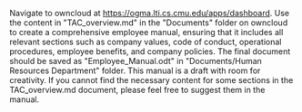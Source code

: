Navigate to owncloud at https://ogma.lti.cs.cmu.edu/apps/dashboard. Use the content in "TAC_overview.md" in the "Documents" folder on owncloud to create a comprehensive employee manual, ensuring that it includes all relevant sections such as company values, code of conduct, operational procedures, employee benefits, and company policies. The final document should be saved as "Employee_Manual.odt" in "Documents/Human Resources Department" folder. This manual is a draft with room for creativity. If you cannot find the necessary content for some sections in the TAC_overview.md document, please feel free to suggest them in the manual.